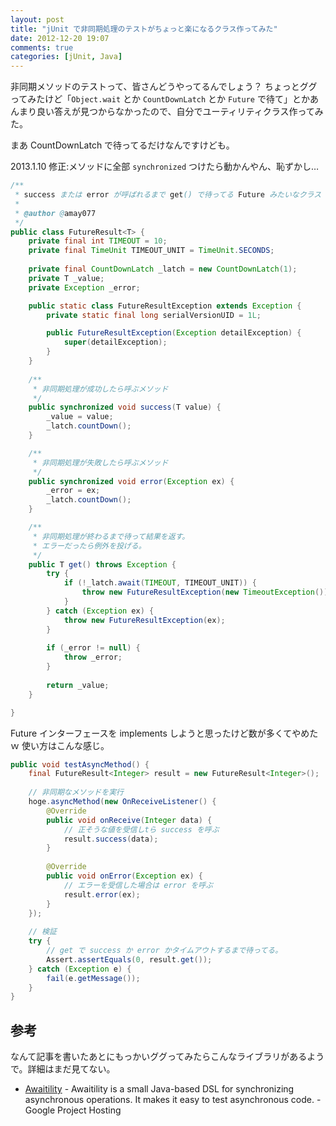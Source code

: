 ```yaml
---
layout: post
title: "jUnit で非同期処理のテストがちょっと楽になるクラス作ってみた"
date: 2012-12-20 19:07
comments: true
categories: [jUnit, Java]
---
```

非同期メソッドのテストって、皆さんどうやってるんでしょう？
ちょっとググってみたけど「```Object.wait``` とか ```CountDownLatch``` とか ```Future``` で待て」とかあんまり良い答えが見つからなかったので、自分でユーティリティクラス作ってみた。

まあ CountDownLatch で待ってるだけなんですけども。

2013.1.10 修正:メソッドに全部 ``synchronized`` つけたら動かんやん、恥ずかし…

```java FutureResult.java
/**
 * success または error が呼ばれるまで get() で待ってる Future みたいなクラス
 * 
 * @author @amay077
 */
public class FutureResult<T> {
	private final int TIMEOUT = 10;
	private final TimeUnit TIMEOUT_UNIT = TimeUnit.SECONDS;
	
	private final CountDownLatch _latch = new CountDownLatch(1);
	private T _value;
	private Exception _error;

	public static class FutureResultException extends Exception {
		private static final long serialVersionUID = 1L;

		public FutureResultException(Exception detailException) {
			super(detailException);
		}
	}
	
	/**
	 * 非同期処理が成功したら呼ぶメソッド
	 */
	public synchronized void success(T value) {
		_value = value;
		_latch.countDown();
	}

	/**
	 * 非同期処理が失敗したら呼ぶメソッド
	 */
	public synchronized void error(Exception ex) {
		_error = ex;
		_latch.countDown();
	}

	/**
	 * 非同期処理が終わるまで待って結果を返す。
	 * エラーだったら例外を投げる。
	 */
	public T get() throws Exception {
		try {
			if (!_latch.await(TIMEOUT, TIMEOUT_UNIT)) {
				throw new FutureResultException(new TimeoutException());
			}
		} catch (Exception ex) {
			throw new FutureResultException(ex);
		}
		
		if (_error != null) {
			throw _error;
		}
		
		return _value;
	}

}
```

Future インターフェースを implements しようと思ったけど数が多くてやめたｗ
使い方はこんな感じ。

```java AsyncMethodTest.java
public void testAsyncMethod() {
	final FutureResult<Integer> result = new FutureResult<Integer>();
	
	// 非同期なメソッドを実行
	hoge.asyncMethod(new OnReceiveListener() {
		@Override
		public void onReceive(Integer data) {
			// 正そうな値を受信しtら success を呼ぶ
			result.success(data);
		}
		
		@Override
		public void onError(Exception ex) {
			// エラーを受信した場合は error を呼ぶ
			result.error(ex);
		}
	});
	
	// 検証
	try {
		// get で success か error かタイムアウトするまで待ってる。
		Assert.assertEquals(0, result.get()); 
	} catch (Exception e) {
		fail(e.getMessage());
	}
}

```

## 参考

なんて記事を書いたあとにもっかいググってみたらこんなライブラリがあるようで。詳細はまだ見てない。

* [Awaitility](http://code.google.com/p/awaitility/) - Awaitility is a small Java-based DSL for synchronizing asynchronous operations. It makes it easy to test asynchronous code. - Google Project Hosting